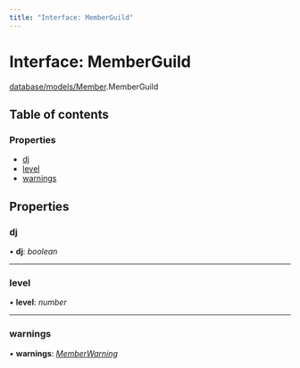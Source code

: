 ```yaml
---
title: "Interface: MemberGuild"
---
```


# Interface: MemberGuild

[database/models/Member](../modules/database_models_member.md).MemberGuild

## Table of contents

### Properties

- [dj](database_models_member.memberguild.md#dj)
- [level](database_models_member.memberguild.md#level)
- [warnings](database_models_member.memberguild.md#warnings)

## Properties

### dj

• **dj**: *boolean*

___

### level

• **level**: *number*

___

### warnings

• **warnings**: [*MemberWarning*](database_models_member.memberwarning.md)
